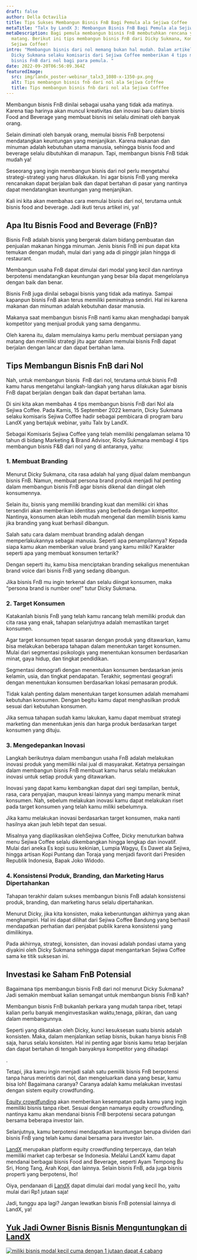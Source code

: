 ```yaml
---
draft: false
author: Della Octavilia
title: Tips Sukses Membangun Bisnis FnB Bagi Pemula ala Sejiwa Coffee
metaTitle: "Talx by LandX 3: Membangun Bisnis FnB Bagi Pemula ala Sejiwa Coffee"
metaDescription: Bagi pemula membangun bisnis FnB membutuhkan rencana yang
  matang. Berikut ini tips membangun bisnis FnB dari Dicky Sukmana, Komisaris
  Sejiwa Coffee!
intro: "Membangun bisnis dari nol memang bukan hal mudah. Dalam artikel ini,
  Dicky Sukmana selaku komisaris dari Sejiwa Coffee memberikan 4 tips membangun
  bisnis FnB dari nol bagi para pemula. "
date: 2022-09-20T06:56:09.364Z
featuredImage:
  src: img/landx_poster-webinar_talx3_1080-x-1350-px.png
  alt: Tips membangun bisnis fnb dari nol ala Sejiwa Cofffee
  title: Tips membangun bisnis fnb dari nol ala Sejiwa Cofffee
---
```

<!--StartFragment-->

Membangun bisnis FnB dinilai sebagai usaha yang tidak ada matinya.  Karena tiap harinya akan muncul kreativitas dan inovasi baru dalam bisnis Food and Beverage yang membuat bisnis ini selalu diminati oleh banyak orang.

Selain diminati oleh banyak orang, memulai bisnis FnB berpotensi mendatangkan keuntungan yang menjanjikan. Karena makanan dan minuman adalah kebutuhan utama manusia, sehingga bisnis food and beverage selalu dibutuhkan di manapun. Tapi, membangun bisnis FnB tidak mudah ya!

Seseorang yang ingin membangun bisnis dari nol perlu mengetahui strategi-strategi yang harus dilakukan. Ini agar bisnis FnB yang mereka rencanakan dapat berjalan baik dan dapat bertahan di pasar yang nantinya dapat mendatangkan keuntungan yang menjanjikan.

Kali ini kita akan membahas cara memulai bisnis dari nol, terutama untuk bisnis food and beverage. Jadi ikuti terus artikel ini, ya!

## Apa Itu Bisnis Food and Beverage (FnB)?

Bisnis FnB adalah bisnis yang bergerak dalam bidang pembuatan dan penjualan makanan hingga minuman. Jenis bisnis FnB ini pun dapat kita temukan dengan mudah, mulai dari yang ada di pinggir jalan hingga di restaurant.

Membangun usaha FnB dapat dimulai dari modal yang kecil dan nantinya berpotensi mendatangkan keuntungan yang besar bila dapat mengelolanya dengan baik dan benar. 

Bisnis FnB juga dinilai sebagai bisnis yang tidak ada matinya. Sampai kapanpun bisnis FnB akan terus memiliki peminatnya sendiri. Hal ini karena makanan dan minuman adalah kebutuhan dasar manusia. 

Makanya saat membangun bisnis FnB nanti kamu akan menghadapi banyak kompetitor yang menjual produk yang sama denganmu.

Oleh karena itu, dalam memulainya kamu perlu membuat persiapan yang matang dan memiliki strategi jitu agar dalam memulai bisnis FnB dapat berjalan dengan lancar dan dapat bertahan lama.

## Tips Membangun Bisnis FnB dari Nol

Nah, untuk membangun bisnis  FnB dari nol, terutama untuk bisnis FnB kamu harus mengetahui langkah-langkah yang harus dilakukan agar bisnis FnB dapat berjalan dengan baik dan dapat bertahan lama.

Di sini kita akan membahas 4 tips membangun bisnis FnB dari Nol ala Sejiwa Coffee. Pada Kamis, 15 September 2022 kemarin, Dicky Sukmana selaku komisaris Sejiwa Coffee hadir sebagai pembicara di program baru LandX yang bertajuk webinar, yaitu Talx by LandX.

Sebagai Komisaris Sejiwa Coffee yang telah memiliki pengalaman selama 10 tahun di bidang Marketing & Brand Advisor, Ricky Sukmana membagi 4 tips membangun bisnis F&B dari nol yang di antaranya, yaitu:

### 1. Membuat Branding

Menurut Dicky Sukmana, cita rasa adalah hal yang dijual dalam membangun bisnis FnB. Namun, membuat persona brand produk menjadi hal penting dalam membangun bisnis FnB agar bisnis dikenal dan diingat oleh konsumennya.

Selain itu, bisnis yang memiliki branding kuat dan memiliki ciri khas tersendiri akan memberikan identitas yang berbeda dengan kompetitor. Nantinya, konsumen akan lebih mudah mengenal dan memilih bisnis kamu jika branding yang kuat berhasil dibangun.

Salah satu cara dalam membuat branding adalah dengan memperlakukannya sebagai manusia. Seperti apa penampilannya? Kepada siapa kamu akan memberikan value brand yang kamu miliki? Karakter seperti apa yang membuat konsumen tertarik?

Dengan seperti itu, kamu bisa menciptakan branding sekaligus menentukan brand voice dari bisnis FnB yang sedang dibangun.

Jika bisnis FnB mu ingin terkenal dan selalu diingat konsumen, maka “persona brand is number one!” tutur Dicky Sukmana.

### 2. Target Konsumen

Katakanlah bisnis FnB yang telah kamu rancang telah memiliki produk dan cita rasa yang enak, tahapan selanjutnya adalah memastikan target konsumen.

Agar target konsumen tepat sasaran dengan produk yang ditawarkan, kamu bisa melakukan beberapa tahapan dalam menentukan target konsumen. Mulai dari segmentasi psikologis yang menentukan konsumen berdasarkan minat, gaya hidup, dan tingkat pendidikan.

Segmentasi demografi dengan menentukan konsumen berdasarkan jenis kelamin, usia, dan tingkat pendapatan. Terakhir, segmentasi geografi dengan menentukan konsumen berdasarkan lokasi pemasaran produk.

Tidak kalah penting dalam menentukan target konsumen adalah memahami kebutuhan konsumen. Dengan begitu kamu dapat menghasilkan produk sesuai dari kebutuhan konsumen.

Jika semua tahapan sudah kamu lakukan, kamu dapat membuat strategi marketing dan menentukan jenis dan harga produk berdasarkan target konsumen yang dituju.

### 3. Mengedepankan Inovasi

Langkah berikutnya dalam membangun usaha FnB adalah melakukan inovasi produk yang memiliki nilai jual di masyarakat. Ketatnya persaingan dalam membangun bisnis FnB membuat kamu harus selalu melakukan inovasi untuk setiap produk yang ditawarkan.

Inovasi yang dapat kamu kembangkan dapat dari segi tampilan, bentuk, rasa, cara penyajian, maupun kreasi lainnya yang mampu menarik minat konsumen. Nah, sebelum melakukan inovasi kamu dapat melakukan riset pada target konsumen yang telah kamu miliki sebelumnya.

Jika kamu melakukan inovasi berdasarkan target konsumen, maka nanti hasilnya akan jauh lebih tepat dan sesuai. 

Misalnya yang diaplikasikan olehSejiwa Coffee, Dicky menuturkan bahwa menu Sejiwa Coffee selalu dikembangkan hingga lengkap dan inovatif. Mulai dari aneka Es kopi susu kekinian, Lumpia Wagyu, Es Dawet ala Sejiwa, hingga artisan Kopi Puntang dan Toraja yang menjadi favorit dari Presiden Republik Indonesia, Bapak Joko Widodo.

### 4. Konsistensi Produk, Branding, dan Marketing Harus Dipertahankan 

Tahapan terakhir dalam sukses membangun bisnis FnB adalah konsistensi produk, branding, dan marketing harus selalu dipertahankan.

Menurut Dicky, jika kita konsisten, maka keberuntungan akhirnya yang akan menghampiri. Hal ini dapat dilihat dari Sejiwa Coffee Bandung yang berhasil mendapatkan perhatian dari penjabat publik karena konsistensi yang dimilikinya. 

Pada akhirnya, strategi, konsisten, dan inovasi adalah pondasi utama yang diyakini oleh Dicky Sukmana sehingga dapat mengantarkan Sejiwa Coffee sama ke titik suksesan ini.

## Investasi ke Saham FnB Potensial

Bagaimana tips membangun bisnis FnB dari nol menurut Dicky Sukmana? Jadi semakin membuat kalian semangat untuk membangun bisnis FnB kah? 

Membangun bisnis FnB bukanlah perkara yang mudah tanpa ribet, tetapi kalian perlu banyak menginvestasikan waktu,tenaga, pikiran, dan uang dalam membangunnya.

Seperti yang dikatakan oleh Dicky, kunci kesuksesan suatu bisnis adalah konsisten. Maka, dalam menjalankan setiap bisnis, bukan hanya bisnis FnB saja, harus selalu konsisten. Hal ini penting agar bisnis kamu tetap berjalan dan dapat bertahan di tengah banyaknya kompetitor yang dihadapi

.

Tetapi, jika kamu ingin menjadi salah satu pemilik bisnis FnB berpotensi tanpa harus merintis dari nol, dan mengeluarkan dana yang besar, kamu bisa loh! Bagaimana caranya? Caranya adalah kamu melakukan investasi dengan sistem equity crowdfunding.

[Equity crowdfunding](https://landx.id/) akan memberikan kesempatan pada kamu yang ingin memiliki bisnis tanpa ribet. Sesuai dengan namanya equity crowdfunding, nantinya kamu akan mendanai bisnis FnB berpotensi secara patungan bersama beberapa investor lain.

Selanjutnya, kamu berpotensi mendapatkan keuntungan berupa dividen dari bisnis FnB yang telah kamu danai bersama para investor lain.

[LandX](https://landx.id/) merupakan platform equity crowdfunding terpercaya, dan telah memiliki market cap terbesar se Indonesia. Melalui LandX kamu dapat mendanai berbagai bisnis Food and Beverage, seperti Ayam Tempong Bu Sri, Hong Tang, Arah Kopi, dan lainnya. Selain bisnis FnB, ada juga bisnis properti yang berpotensi, lho!

Oiya, pendanaan di [LandX](https://landx.id/) dapat dimulai dari modal yang kecil lho, yaitu mulai dari Rp1 jutaan saja!

Jadi, tunggu apa lagi? Jangan lewatkan bisnis FnB potensial lainnya di LandX, ya!

## [Y﻿uk Jadi Owner Bisnis Bisnis Menguntungkan di LandX](https://app.landx.id/?utm_source=Content+Listing&utm_medium=Content+Blog&utm_campaign=BlogLandX&utm_id=Blog)

[![miliki bisnis modal kecil cuma dengan 1 jutaan dapat 4 cabang ](https://accountgram-production.sfo2.cdn.digitaloceanspaces.com/landx_ghost/2021/11/jadi-owner-bisnis-hanya-1-jutaan-dengan-cuan-yang-sangat-menjanjikan.png)](https://app.landx.id/?utm_source=Content+Listing&utm_medium=Content+Blog&utm_campaign=BlogLandX&utm_id=Blog)

<!--EndFragment-->

<!--EndFragment-->